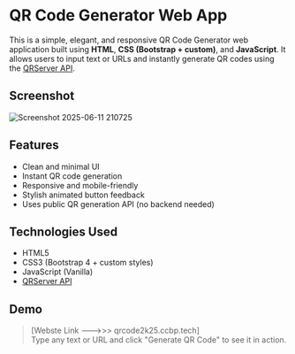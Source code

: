 # QR Code Generator Web App

This is a simple, elegant, and responsive QR Code Generator web application built using **HTML**, **CSS (Bootstrap + custom)**, and **JavaScript**. It allows users to input text or URLs and instantly generate QR codes using the [QRServer API](https://goqr.me/api/).



## Screenshot  


![Screenshot 2025-06-11 210725](https://github.com/user-attachments/assets/dd464e91-2767-4fca-90d5-0eda608981f3)

## Features

- Clean and minimal UI
- Instant QR code generation
- Responsive and mobile-friendly
- Stylish animated button feedback
- Uses public QR generation API (no backend needed)

## Technologies Used

- HTML5
- CSS3 (Bootstrap 4 + custom styles)
- JavaScript (Vanilla)
- [QRServer API](https://goqr.me/api/)

## Demo
> [Webste Link --->>>   qrcode2k25.ccbp.tech]
> <br>
> Type any text or URL and click "Generate QR Code" to see it in action.

